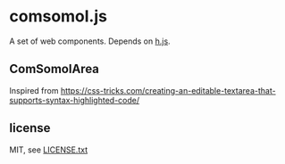 
# comsomol.js

A set of web components. Depends on [h.js](https://github.com/jmettraux/h.js).

## ComSomolArea

Inspired from https://css-tricks.com/creating-an-editable-textarea-that-supports-syntax-highlighted-code/


## license

MIT, see [LICENSE.txt](LICENSE.txt)

